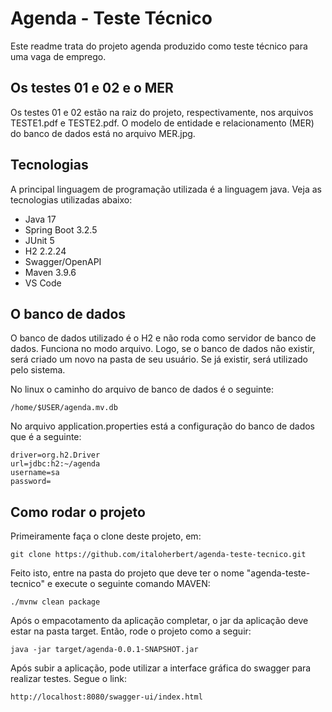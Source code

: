 # Agenda - Teste Técnico

Este readme trata do projeto agenda produzido como teste técnico para uma vaga de emprego.

## Os testes 01 e 02 e o MER

Os testes 01 e 02 estão na raiz do projeto, respectivamente, nos arquivos 
TESTE1.pdf e TESTE2.pdf. O modelo de entidade e relacionamento (MER) do banco 
de dados está no arquivo MER.jpg.

## Tecnologias

A principal linguagem de programação utilizada é a linguagem java. Veja as tecnologias utilizadas abaixo:

* Java 17
* Spring Boot 3.2.5
* JUnit 5
* H2 2.2.24
* Swagger/OpenAPI
* Maven 3.9.6
* VS Code

## O banco de dados

O banco de dados utilizado é o H2 e não roda como servidor de banco de dados. Funciona no modo arquivo. Logo, se o banco de dados não existir, será criado um novo na pasta de seu usuário. Se já existir, será utilizado pelo sistema.

No linux o caminho do arquivo de banco de dados é o seguinte:

```
/home/$USER/agenda.mv.db
```

No arquivo application.properties está a configuração do banco de dados que é a 
seguinte:

```
driver=org.h2.Driver
url=jdbc:h2:~/agenda
username=sa
password=
```

## Como rodar o projeto

Primeiramente faça o clone deste projeto, em:

```
git clone https://github.com/italoherbert/agenda-teste-tecnico.git
```

Feito isto, entre na pasta do projeto que deve ter o nome "agenda-teste-tecnico" e execute o seguinte comando MAVEN:

```
./mvnw clean package
```

Após o empacotamento da aplicação completar, o jar da aplicação deve estar na pasta target. Então, rode o projeto como a seguir:

```
java -jar target/agenda-0.0.1-SNAPSHOT.jar
```
Após subir a aplicação, pode utilizar a interface gráfica do swagger para realizar testes. Segue o link:

```
http://localhost:8080/swagger-ui/index.html
```
